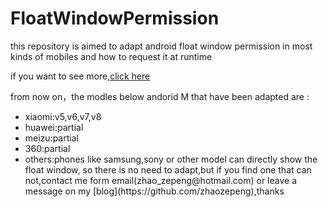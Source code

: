# FloatWindowPermission
this repository is aimed to adapt android float window permission in most kinds of mobiles and how to request it at runtime </br>

if you want to see more,[click here](http://blog.csdn.net/self_study/article/details/52859790)

from now on，the modles below andorid M that have been adapted are :
<ul><li>xiaomi:v5,v6,v7,v8</li><li>huawei:partial</li><li>meizu:partial</li><li>360:partial</li><li>others:phones like samsung,sony or other model can directly show the float window, so there is no need to adapt,but if you find one that can not,contact me form email(zhao_zepeng@hotmail.com) or leave a message on my [blog](https://github.com/zhaozepeng),thanks</li></ul>